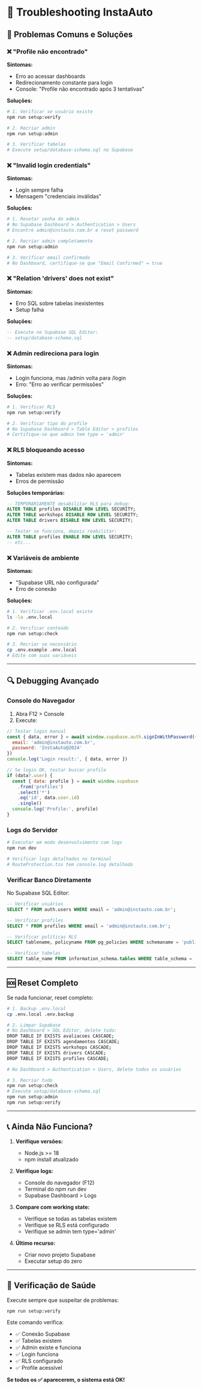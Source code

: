 # 🔧 Troubleshooting InstaAuto

## 🚨 Problemas Comuns e Soluções

### ❌ "Profile não encontrado"

**Sintomas:**
- Erro ao acessar dashboards
- Redirecionamento constante para login
- Console: "Profile não encontrado após 3 tentativas"

**Soluções:**
```bash
# 1. Verificar se usuário existe
npm run setup:verify

# 2. Recriar admin
npm run setup:admin

# 3. Verificar tabelas
# Execute setup/database-schema.sql no Supabase
```

### ❌ "Invalid login credentials"

**Sintomas:**
- Login sempre falha
- Mensagem "credenciais inválidas"

**Soluções:**
```bash
# 1. Resetar senha do admin
# No Supabase Dashboard > Authentication > Users
# Encontre admin@instauto.com.br e reset password

# 2. Recriar admin completamente
npm run setup:admin

# 3. Verificar email confirmado
# No Dashboard, certifique-se que "Email Confirmed" = true
```

### ❌ "Relation 'drivers' does not exist"

**Sintomas:**
- Erro SQL sobre tabelas inexistentes
- Setup falha

**Soluções:**
```sql
-- Execute no Supabase SQL Editor:
-- setup/database-schema.sql
```

### ❌ Admin redireciona para login

**Sintomas:**
- Login funciona, mas /admin volta para /login
- Erro: "Erro ao verificar permissões"

**Soluções:**
```bash
# 1. Verificar RLS
npm run setup:verify

# 2. Verificar tipo do profile
# No Supabase Dashboard > Table Editor > profiles
# Certifique-se que admin tem type = 'admin'
```

### ❌ RLS bloqueando acesso

**Sintomas:**
- Tabelas existem mas dados não aparecem
- Erros de permissão

**Soluções temporárias:**
```sql
-- TEMPORARIAMENTE desabilitar RLS para debug:
ALTER TABLE profiles DISABLE ROW LEVEL SECURITY;
ALTER TABLE workshops DISABLE ROW LEVEL SECURITY;
ALTER TABLE drivers DISABLE ROW LEVEL SECURITY;

-- Testar se funciona, depois reabilitar:
ALTER TABLE profiles ENABLE ROW LEVEL SECURITY;
-- etc...
```

### ❌ Variáveis de ambiente

**Sintomas:**
- "Supabase URL não configurada"
- Erro de conexão

**Soluções:**
```bash
# 1. Verificar .env.local existe
ls -la .env.local

# 2. Verificar conteúdo
npm run setup:check

# 3. Recriar se necessário
cp .env.example .env.local
# Edite com suas variáveis
```

---

## 🔍 Debugging Avançado

### Console do Navegador

1. Abra F12 > Console
2. Execute:
```javascript
// Testar login manual
const { data, error } = await window.supabase.auth.signInWithPassword({
  email: 'admin@instauto.com.br',
  password: 'InstaAuto@2024'
})
console.log('Login result:', { data, error })

// Se login OK, testar buscar profile
if (data?.user) {
  const { data: profile } = await window.supabase
    .from('profiles')
    .select('*')
    .eq('id', data.user.id)
    .single()
  console.log('Profile:', profile)
}
```

### Logs do Servidor

```bash
# Executar em modo desenvolvimento com logs
npm run dev

# Verificar logs detalhados no terminal
# RouteProtection.tsx tem console.log detalhado
```

### Verificar Banco Diretamente

No Supabase SQL Editor:
```sql
-- Verificar usuários
SELECT * FROM auth.users WHERE email = 'admin@instauto.com.br';

-- Verificar profiles
SELECT * FROM profiles WHERE email = 'admin@instauto.com.br';

-- Verificar políticas RLS
SELECT tablename, policyname FROM pg_policies WHERE schemaname = 'public';

-- Verificar tabelas
SELECT table_name FROM information_schema.tables WHERE table_schema = 'public';
```

---

## 🆘 Reset Completo

Se nada funcionar, reset completo:

```bash
# 1. Backup .env.local
cp .env.local .env.backup

# 2. Limpar Supabase
# No Dashboard > SQL Editor, delete tudo:
DROP TABLE IF EXISTS avaliacoes CASCADE;
DROP TABLE IF EXISTS agendamentos CASCADE;
DROP TABLE IF EXISTS workshops CASCADE;
DROP TABLE IF EXISTS drivers CASCADE;
DROP TABLE IF EXISTS profiles CASCADE;

# No Dashboard > Authentication > Users, delete todos os usuários

# 3. Recriar tudo
npm run setup:check
# Execute setup/database-schema.sql
npm run setup:admin
npm run setup:verify
```

---

## 📞 Ainda Não Funciona?

1. **Verifique versões:**
   - Node.js >= 18
   - npm install atualizado

2. **Verifique logs:**
   - Console do navegador (F12)
   - Terminal do npm run dev
   - Supabase Dashboard > Logs

3. **Compare com working state:**
   - Verifique se todas as tabelas existem
   - Verifique se RLS está configurado
   - Verifique se admin tem type='admin'

4. **Último recurso:**
   - Criar novo projeto Supabase
   - Executar setup do zero

---

## 🚀 Verificação de Saúde

Execute sempre que suspeitar de problemas:

```bash
npm run setup:verify
```

Este comando verifica:
- ✅ Conexão Supabase
- ✅ Tabelas existem
- ✅ Admin existe e funciona
- ✅ Login funciona
- ✅ RLS configurado
- ✅ Profile acessível

**Se todos os ✅ aparecerem, o sistema está OK!**
